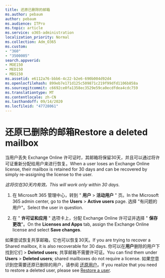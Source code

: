 ```yaml
---
title: 还原已删除的邮箱
ms.author: pebaum
author: pebaum
ms.audience: ITPro
ms.topic: article
ms.service: o365-administration
localization_priority: Normal
ms.collection: Adm_O365
ms.custom:
- "360"
- "3500005"
search.appverid:
- MOE150
- MED150
- MBS150
ms.assetid: e6112a76-bbb6-4c22-b2e6-690b004d92d4
ms.openlocfilehash: 899eb7e171d125c509871c219f99dfd1106b858a
ms.sourcegitcommit: c6692ce0fa1358ec3529e59ca0ecdfdea4cdc759
ms.translationtype: MT
ms.contentlocale: zh-CN
ms.lasthandoff: 09/14/2020
ms.locfileid: "47728061"
---
```

# <a name="restore-a-deleted-mailbox"></a><span data-ttu-id="e510f-102">还原已删除的邮箱</span><span class="sxs-lookup"><span data-stu-id="e510f-102">Restore a deleted mailbox</span></span>

<span data-ttu-id="e510f-103">当用户丢失 Exchange Online 许可证时，其邮箱将保留30天，并且可以通过将许可证重新分配给用户来进行恢复。</span><span class="sxs-lookup"><span data-stu-id="e510f-103">When a user loses an Exchange Online license, their mailbox is retained for 30 days and can be recovered by simply re-assigning the license to the user.</span></span>
  
 <span data-ttu-id="e510f-104">*这将仅在30天内有效。*</span><span class="sxs-lookup"><span data-stu-id="e510f-104">*This will work only within 30 days.*</span></span>  
  
1. <span data-ttu-id="e510f-105">在 Microsoft 365 管理中心，转到 " **用户** \> **活动用户** " 页。</span><span class="sxs-lookup"><span data-stu-id="e510f-105">In the Microsoft 365 admin center, go to the **Users** \> **Active users** page.</span></span> <span data-ttu-id="e510f-106">选择 "有问题的用户"。</span><span class="sxs-lookup"><span data-stu-id="e510f-106">Select the user in question.</span></span>

2. <span data-ttu-id="e510f-107">在 " **许可证和应用** " 选项卡上，分配 Exchange Online 许可证并选择 " **保存更改**"。</span><span class="sxs-lookup"><span data-stu-id="e510f-107">On the **Licenses and Apps** tab, assign the Exchange Online license and select **Save changes**.</span></span>

<span data-ttu-id="e510f-108">如果尝试恢复共享邮箱，它也可以恢复30天。</span><span class="sxs-lookup"><span data-stu-id="e510f-108">If you are trying to recover a Shared mailbox, it is also recoverable for 30 days.</span></span> <span data-ttu-id="e510f-109">你可以在**用户**删除的用户下找到它们 \> **Deleted users**; 共享邮箱不需要许可证。</span><span class="sxs-lookup"><span data-stu-id="e510f-109">You can find them under **Users** \> **Deleted users**; shared mailboxes do not require a license.</span></span> <span data-ttu-id="e510f-110">如果您意识到您需要还原已删除的用户，请参阅 [还原用户](https://docs.microsoft.com/microsoft-365/admin/add-users/restore-user)。</span><span class="sxs-lookup"><span data-stu-id="e510f-110">If you realize that you need to restore a deleted user, please see [Restore a user](https://docs.microsoft.com/microsoft-365/admin/add-users/restore-user).</span></span>
  